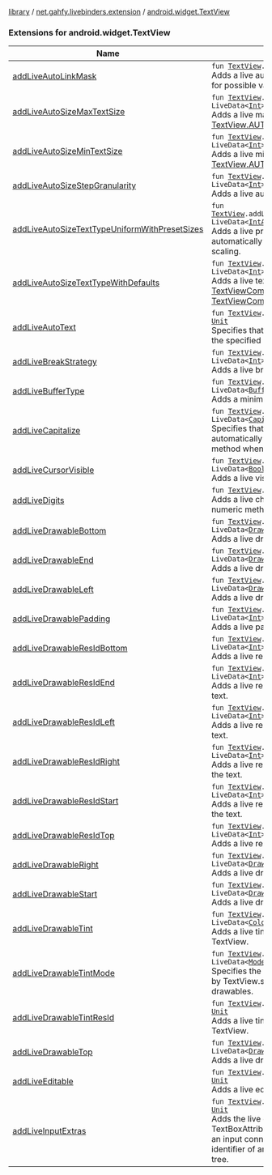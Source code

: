 [library](../../index.md) / [net.gahfy.livebinders.extension](../index.md) / [android.widget.TextView](./index.md)

### Extensions for android.widget.TextView

| Name | Summary |
|---|---|
| [addLiveAutoLinkMask](add-live-auto-link-mask.md) | `fun `[`TextView`](https://developer.android.com/reference/android/widget/TextView.html)`.addLiveAutoLinkMask(mask: LiveData<`[`Int`](https://kotlinlang.org/api/latest/jvm/stdlib/kotlin/-int/index.html)`>?): `[`Unit`](https://kotlinlang.org/api/latest/jvm/stdlib/kotlin/-unit/index.html)<br>Adds a live autolink mask of the text. See [Linkify.ALL](https://developer.android.com/reference/android/text/util/Linkify.html#ALL) and peers for possible values. |
| [addLiveAutoSizeMaxTextSize](add-live-auto-size-max-text-size.md) | `fun `[`TextView`](https://developer.android.com/reference/android/widget/TextView.html)`.addLiveAutoSizeMaxTextSize(size: LiveData<`[`Int`](https://kotlinlang.org/api/latest/jvm/stdlib/kotlin/-int/index.html)`>?): `[`Unit`](https://kotlinlang.org/api/latest/jvm/stdlib/kotlin/-unit/index.html)<br>Adds a live max text size when sizing the text automatically using [TextView.AUTO_SIZE_TEXT_TYPE_UNIFORM](https://developer.android.com/reference/android/widget/TextView.html#AUTO_SIZE_TEXT_TYPE_UNIFORM) scaling. |
| [addLiveAutoSizeMinTextSize](add-live-auto-size-min-text-size.md) | `fun `[`TextView`](https://developer.android.com/reference/android/widget/TextView.html)`.addLiveAutoSizeMinTextSize(size: LiveData<`[`Int`](https://kotlinlang.org/api/latest/jvm/stdlib/kotlin/-int/index.html)`>?): `[`Unit`](https://kotlinlang.org/api/latest/jvm/stdlib/kotlin/-unit/index.html)<br>Adds a live min text size when sizing the text automatically using [TextView.AUTO_SIZE_TEXT_TYPE_UNIFORM](https://developer.android.com/reference/android/widget/TextView.html#AUTO_SIZE_TEXT_TYPE_UNIFORM) scaling. |
| [addLiveAutoSizeStepGranularity](add-live-auto-size-step-granularity.md) | `fun `[`TextView`](https://developer.android.com/reference/android/widget/TextView.html)`.addLiveAutoSizeStepGranularity(granularity: LiveData<`[`Int`](https://kotlinlang.org/api/latest/jvm/stdlib/kotlin/-int/index.html)`>?): `[`Unit`](https://kotlinlang.org/api/latest/jvm/stdlib/kotlin/-unit/index.html)<br>Adds a live auto-size step size (in pixels). |
| [addLiveAutoSizeTextTypeUniformWithPresetSizes](add-live-auto-size-text-type-uniform-with-preset-sizes.md) | `fun `[`TextView`](https://developer.android.com/reference/android/widget/TextView.html)`.addLiveAutoSizeTextTypeUniformWithPresetSizes(sizes: LiveData<`[`IntArray`](https://kotlinlang.org/api/latest/jvm/stdlib/kotlin/-int-array/index.html)`>?): `[`Unit`](https://kotlinlang.org/api/latest/jvm/stdlib/kotlin/-unit/index.html)<br>Adds a live preset sizes (in pixels) when sizing the text automatically using [TextView.AUTO_SIZE_TEXT_TYPE_UNIFORM](https://developer.android.com/reference/android/widget/TextView.html#AUTO_SIZE_TEXT_TYPE_UNIFORM) scaling. |
| [addLiveAutoSizeTextTypeWithDefaults](add-live-auto-size-text-type-with-defaults.md) | `fun `[`TextView`](https://developer.android.com/reference/android/widget/TextView.html)`.addLiveAutoSizeTextTypeWithDefaults(textType: LiveData<`[`Int`](https://kotlinlang.org/api/latest/jvm/stdlib/kotlin/-int/index.html)`>?): `[`Unit`](https://kotlinlang.org/api/latest/jvm/stdlib/kotlin/-unit/index.html)<br>Adds a live text scaling type, [TextViewCompat.AUTO_SIZE_TEXT_TYPE_NONE](#) or [TextViewCompat.AUTO_SIZE_TEXT_TYPE_UNIFORM](#) |
| [addLiveAutoText](add-live-auto-text.md) | `fun `[`TextView`](https://developer.android.com/reference/android/widget/TextView.html)`.addLiveAutoText(autoText: LiveData<`[`Boolean`](https://kotlinlang.org/api/latest/jvm/stdlib/kotlin/-boolean/index.html)`>?): `[`Unit`](https://kotlinlang.org/api/latest/jvm/stdlib/kotlin/-unit/index.html)<br>Specifies that this [TextView](https://developer.android.com/reference/android/widget/TextView.html) has a textual input method and adds the specified live auto correct method |
| [addLiveBreakStrategy](add-live-break-strategy.md) | `fun `[`TextView`](https://developer.android.com/reference/android/widget/TextView.html)`.addLiveBreakStrategy(breakStrategy: LiveData<`[`Int`](https://kotlinlang.org/api/latest/jvm/stdlib/kotlin/-int/index.html)`>?): `[`Unit`](https://kotlinlang.org/api/latest/jvm/stdlib/kotlin/-unit/index.html)<br>Adds a live break strategy for breaking paragraphs into lines. |
| [addLiveBufferType](add-live-buffer-type.md) | `fun `[`TextView`](https://developer.android.com/reference/android/widget/TextView.html)`.addLiveBufferType(bufferType: LiveData<`[`BufferType`](https://developer.android.com/reference/android/widget/TextView/BufferType.html)`>?): `[`Unit`](https://kotlinlang.org/api/latest/jvm/stdlib/kotlin/-unit/index.html)<br>Adds a minimum live type that getText() will return. |
| [addLiveCapitalize](add-live-capitalize.md) | `fun `[`TextView`](https://developer.android.com/reference/android/widget/TextView.html)`.addLiveCapitalize(capitalize: LiveData<`[`Capitalize`](https://developer.android.com/reference/android/text/method/TextKeyListener/Capitalize.html)`>?): `[`Unit`](https://kotlinlang.org/api/latest/jvm/stdlib/kotlin/-unit/index.html)<br>Specifies that this [TextView](https://developer.android.com/reference/android/widget/TextView.html) has a textual input method and should automatically apply the value of the specified live capitalize method when the user types. |
| [addLiveCursorVisible](add-live-cursor-visible.md) | `fun `[`TextView`](https://developer.android.com/reference/android/widget/TextView.html)`.addLiveCursorVisible(cursorVisible: LiveData<`[`Boolean`](https://kotlinlang.org/api/latest/jvm/stdlib/kotlin/-boolean/index.html)`>?): `[`Unit`](https://kotlinlang.org/api/latest/jvm/stdlib/kotlin/-unit/index.html)<br>Adds a live visibility for the cursor. |
| [addLiveDigits](add-live-digits.md) | `fun `[`TextView`](https://developer.android.com/reference/android/widget/TextView.html)`.addLiveDigits(digits: LiveData<`[`String`](https://kotlinlang.org/api/latest/jvm/stdlib/kotlin/-string/index.html)`>?): `[`Unit`](https://kotlinlang.org/api/latest/jvm/stdlib/kotlin/-unit/index.html)<br>Adds a live characters that are accepted for this TextView with numeric method. |
| [addLiveDrawableBottom](add-live-drawable-bottom.md) | `fun `[`TextView`](https://developer.android.com/reference/android/widget/TextView.html)`.addLiveDrawableBottom(drawableBottom: LiveData<`[`Drawable`](https://developer.android.com/reference/android/graphics/drawable/Drawable.html)`>?): `[`Unit`](https://kotlinlang.org/api/latest/jvm/stdlib/kotlin/-unit/index.html)<br>Adds a live drawable to appear below the text. |
| [addLiveDrawableEnd](add-live-drawable-end.md) | `fun `[`TextView`](https://developer.android.com/reference/android/widget/TextView.html)`.addLiveDrawableEnd(drawableEnd: LiveData<`[`Drawable`](https://developer.android.com/reference/android/graphics/drawable/Drawable.html)`>?): `[`Unit`](https://kotlinlang.org/api/latest/jvm/stdlib/kotlin/-unit/index.html)<br>Adds a live drawable to appear to the end of the text. |
| [addLiveDrawableLeft](add-live-drawable-left.md) | `fun `[`TextView`](https://developer.android.com/reference/android/widget/TextView.html)`.addLiveDrawableLeft(drawableLeft: LiveData<`[`Drawable`](https://developer.android.com/reference/android/graphics/drawable/Drawable.html)`>?): `[`Unit`](https://kotlinlang.org/api/latest/jvm/stdlib/kotlin/-unit/index.html)<br>Adds a live drawable to appear to the left of the text. |
| [addLiveDrawablePadding](add-live-drawable-padding.md) | `fun `[`TextView`](https://developer.android.com/reference/android/widget/TextView.html)`.addLiveDrawablePadding(drawablePadding: LiveData<`[`Int`](https://kotlinlang.org/api/latest/jvm/stdlib/kotlin/-int/index.html)`>?): `[`Unit`](https://kotlinlang.org/api/latest/jvm/stdlib/kotlin/-unit/index.html)<br>Adds a live padding between the drawable and the text |
| [addLiveDrawableResIdBottom](add-live-drawable-res-id-bottom.md) | `fun `[`TextView`](https://developer.android.com/reference/android/widget/TextView.html)`.addLiveDrawableResIdBottom(drawableBottom: LiveData<`[`Int`](https://kotlinlang.org/api/latest/jvm/stdlib/kotlin/-int/index.html)`>?): `[`Unit`](https://kotlinlang.org/api/latest/jvm/stdlib/kotlin/-unit/index.html)<br>Adds a live resource id of the drawable to appear below the text. |
| [addLiveDrawableResIdEnd](add-live-drawable-res-id-end.md) | `fun `[`TextView`](https://developer.android.com/reference/android/widget/TextView.html)`.addLiveDrawableResIdEnd(drawableEnd: LiveData<`[`Int`](https://kotlinlang.org/api/latest/jvm/stdlib/kotlin/-int/index.html)`>?): `[`Unit`](https://kotlinlang.org/api/latest/jvm/stdlib/kotlin/-unit/index.html)<br>Adds a live resource id of the drawable to appear to the end of the text. |
| [addLiveDrawableResIdLeft](add-live-drawable-res-id-left.md) | `fun `[`TextView`](https://developer.android.com/reference/android/widget/TextView.html)`.addLiveDrawableResIdLeft(drawableLeft: LiveData<`[`Int`](https://kotlinlang.org/api/latest/jvm/stdlib/kotlin/-int/index.html)`>?): `[`Unit`](https://kotlinlang.org/api/latest/jvm/stdlib/kotlin/-unit/index.html)<br>Adds a live resource id of the drawable to appear to the left of the text. |
| [addLiveDrawableResIdRight](add-live-drawable-res-id-right.md) | `fun `[`TextView`](https://developer.android.com/reference/android/widget/TextView.html)`.addLiveDrawableResIdRight(drawableRight: LiveData<`[`Int`](https://kotlinlang.org/api/latest/jvm/stdlib/kotlin/-int/index.html)`>?): `[`Unit`](https://kotlinlang.org/api/latest/jvm/stdlib/kotlin/-unit/index.html)<br>Adds a live resource id of the drawable to appear to the right of the text. |
| [addLiveDrawableResIdStart](add-live-drawable-res-id-start.md) | `fun `[`TextView`](https://developer.android.com/reference/android/widget/TextView.html)`.addLiveDrawableResIdStart(drawableStart: LiveData<`[`Int`](https://kotlinlang.org/api/latest/jvm/stdlib/kotlin/-int/index.html)`>?): `[`Unit`](https://kotlinlang.org/api/latest/jvm/stdlib/kotlin/-unit/index.html)<br>Adds a live resource id of the drawable to appear to the start of the text. |
| [addLiveDrawableResIdTop](add-live-drawable-res-id-top.md) | `fun `[`TextView`](https://developer.android.com/reference/android/widget/TextView.html)`.addLiveDrawableResIdTop(drawableTop: LiveData<`[`Int`](https://kotlinlang.org/api/latest/jvm/stdlib/kotlin/-int/index.html)`>?): `[`Unit`](https://kotlinlang.org/api/latest/jvm/stdlib/kotlin/-unit/index.html)<br>Adds a live resource id of the drawable to appear above the text. |
| [addLiveDrawableRight](add-live-drawable-right.md) | `fun `[`TextView`](https://developer.android.com/reference/android/widget/TextView.html)`.addLiveDrawableRight(drawableRight: LiveData<`[`Drawable`](https://developer.android.com/reference/android/graphics/drawable/Drawable.html)`>?): `[`Unit`](https://kotlinlang.org/api/latest/jvm/stdlib/kotlin/-unit/index.html)<br>Adds a live drawable to appear to the right of the text. |
| [addLiveDrawableStart](add-live-drawable-start.md) | `fun `[`TextView`](https://developer.android.com/reference/android/widget/TextView.html)`.addLiveDrawableStart(drawableStart: LiveData<`[`Drawable`](https://developer.android.com/reference/android/graphics/drawable/Drawable.html)`>?): `[`Unit`](https://kotlinlang.org/api/latest/jvm/stdlib/kotlin/-unit/index.html)<br>Adds a live drawable to appear to the start of the text. |
| [addLiveDrawableTint](add-live-drawable-tint.md) | `fun `[`TextView`](https://developer.android.com/reference/android/widget/TextView.html)`.addLiveDrawableTint(tint: LiveData<`[`ColorStateList`](https://developer.android.com/reference/android/content/res/ColorStateList.html)`>?): `[`Unit`](https://kotlinlang.org/api/latest/jvm/stdlib/kotlin/-unit/index.html)<br>Adds a live tint list to apply to the compound drawables of the TextView. |
| [addLiveDrawableTintMode](add-live-drawable-tint-mode.md) | `fun `[`TextView`](https://developer.android.com/reference/android/widget/TextView.html)`.addLiveDrawableTintMode(colorTintMode: LiveData<`[`Mode`](https://developer.android.com/reference/android/graphics/PorterDuff/Mode.html)`>?): `[`Unit`](https://kotlinlang.org/api/latest/jvm/stdlib/kotlin/-unit/index.html)<br>Specifies the live blending mode used to apply the tint specified by TextView.setCompoundDrawableTintList() to the compound drawables. |
| [addLiveDrawableTintResId](add-live-drawable-tint-res-id.md) | `fun `[`TextView`](https://developer.android.com/reference/android/widget/TextView.html)`.addLiveDrawableTintResId(tint: LiveData<`[`Int`](https://kotlinlang.org/api/latest/jvm/stdlib/kotlin/-int/index.html)`>?): `[`Unit`](https://kotlinlang.org/api/latest/jvm/stdlib/kotlin/-unit/index.html)<br>Adds a live tint list to apply to the compound drawables of the TextView. |
| [addLiveDrawableTop](add-live-drawable-top.md) | `fun `[`TextView`](https://developer.android.com/reference/android/widget/TextView.html)`.addLiveDrawableTop(drawableTop: LiveData<`[`Drawable`](https://developer.android.com/reference/android/graphics/drawable/Drawable.html)`>?): `[`Unit`](https://kotlinlang.org/api/latest/jvm/stdlib/kotlin/-unit/index.html)<br>Adds a live drawable to appear above the text. |
| [addLiveEditable](add-live-editable.md) | `fun `[`TextView`](https://developer.android.com/reference/android/widget/TextView.html)`.addLiveEditable(editable: LiveData<`[`Boolean`](https://kotlinlang.org/api/latest/jvm/stdlib/kotlin/-boolean/index.html)`>?): `[`Unit`](https://kotlinlang.org/api/latest/jvm/stdlib/kotlin/-unit/index.html)<br>Adds a live editable status to the TextView. |
| [addLiveInputExtras](add-live-input-extras.md) | `fun `[`TextView`](https://developer.android.com/reference/android/widget/TextView.html)`.addLiveInputExtras(xmlResId: LiveData<`[`Int`](https://kotlinlang.org/api/latest/jvm/stdlib/kotlin/-int/index.html)`>): `[`Unit`](https://kotlinlang.org/api/latest/jvm/stdlib/kotlin/-unit/index.html)<br>Adds the live extra input data of the text, which is the TextBoxAttribute.extras Bundle that will be filled in when creating an input connection. The given integer value is the resource identifier of an XML resource holding an &amp;lt;input-extras&amp;gt; XML tree. |
